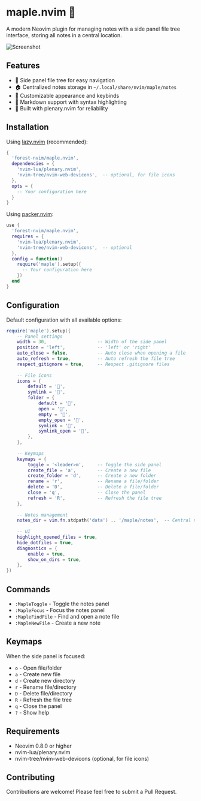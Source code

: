 # maple.nvim 🌴

A modern Neovim plugin for managing notes with a side panel file tree interface, storing all notes in a central location.

![Screenshot](https://github.com/forest-nvim/maple.nvim/blob/main/assets/screenshot.png?raw=true)

## Features

- 📂 Side panel file tree for easy navigation
- 🏠 Centralized notes storage in `~/.local/share/nvim/maple/notes`
- 🎨 Customizable appearance and keybinds
- 📝 Markdown support with syntax highlighting
- 🚀 Built with plenary.nvim for reliability

## Installation

Using [lazy.nvim](https://github.com/folke/lazy.nvim) (recommended):

```lua
{
  'forest-nvim/maple.nvim',
  dependencies = {
    'nvim-lua/plenary.nvim',
    'nvim-tree/nvim-web-devicons',  -- optional, for file icons
  },
  opts = {
    -- Your configuration here
  }
}
```

Using [packer.nvim](https://github.com/wbthomason/packer.nvim):

```lua
use {
  'forest-nvim/maple.nvim',
  requires = {
    'nvim-lua/plenary.nvim',
    'nvim-tree/nvim-web-devicons',  -- optional
  },
  config = function()
    require('maple').setup({
      -- Your configuration here
    })
  end
}
```

## Configuration

Default configuration with all available options:

```lua
require('maple').setup({
    -- Panel settings
    width = 30,                   -- Width of the side panel
    position = 'left',            -- 'left' or 'right'
    auto_close = false,           -- Auto close when opening a file
    auto_refresh = true,          -- Auto refresh the file tree
    respect_gitignore = true,     -- Respect .gitignore files
    
    -- File icons
    icons = {
        default = '📄',
        symlink = '🔗',
        folder = {
            default = '📁',
            open = '📂',
            empty = '📁',
            empty_open = '📂',
            symlink = '🔗',
            symlink_open = '🔗',
        },
    },
    
    -- Keymaps
    keymaps = {
        toggle = '<leader>m',     -- Toggle the side panel
        create_file = 'a',        -- Create a new file
        create_folder = 'd',      -- Create a new folder
        rename = 'r',             -- Rename a file/folder
        delete = 'D',             -- Delete a file/folder
        close = 'q',              -- Close the panel
        refresh = 'R',            -- Refresh the file tree
    },
    
    -- Notes management
    notes_dir = vim.fn.stdpath('data') .. '/maple/notes',  -- Central notes directory
    
    -- UI
    highlight_opened_files = true,
    hide_dotfiles = true,
    diagnostics = {
        enable = true,
        show_on_dirs = true,
    },
})
```

## Commands

- `:MapleToggle` - Toggle the notes panel
- `:MapleFocus` - Focus the notes panel
- `:MapleFindFile` - Find and open a note file
- `:MapleNewFile` - Create a new note

## Keymaps

When the side panel is focused:

- `o` - Open file/folder
- `a` - Create new file
- `d` - Create new directory
- `r` - Rename file/directory
- `D` - Delete file/directory
- `R` - Refresh the file tree
- `q` - Close the panel
- `?` - Show help

## Requirements

- Neovim 0.8.0 or higher
- nvim-lua/plenary.nvim
- nvim-tree/nvim-web-devicons (optional, for file icons)

## Contributing

Contributions are welcome! Please feel free to submit a Pull Request.
